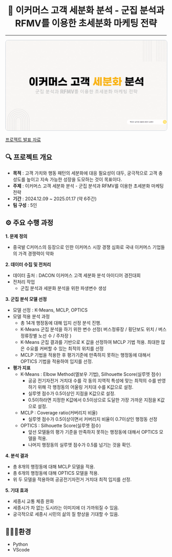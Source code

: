 <h1 style="text-align: center;">🛒 이커머스 고객 세분화 분석 - 군집 분석과 RFMV를 이용한 초세분화 마케팅 전략</h1>
<hr>
<p style="text-align: center;">
    <a href="https://github.com/donghyun0518/marketing-project/blob/main/%EC%B5%9C%EC%A2%85_%EB%A7%88%EC%BC%80%ED%8C%85.pdf" target="_blank">
        <img src="https://github.com/donghyun0518/marketing-project/blob/main/%EB%A7%88%EC%BC%80%ED%8C%85%ED%94%84%EB%A1%9C%EC%A0%9D%ED%8A%B8%ED%91%9C%EC%A7%80.png" alt="Project Cover" style="width: 1000px; border: 1px solid #c9d1d9; border-radius: 8px;">
    </a>
</p>

[프로젝트 발표 자료](https://github.com/donghyun0518/marketing-project/blob/main/%EC%B5%9C%EC%A2%85_%EB%A7%88%EC%BC%80%ED%8C%85.pdf)

## 🔍 프로젝트 개요
- **목적** : 고객 가치와 행동 패턴의 세분화에 대응 필요성이 대두, 궁극적으로 고객 충성도를 높이고 지속 가능한 성장을 도모하는 것이 목표이다.
- **주제** : 이커머스 고객 세분화 분석 - 군집 분석과 RFMV를 이용한 초세분화 마케팅 전략
- **기간** : 2024.12.09 ~ 2025.01.17 (약 6주간)
- **팀 구성** : 5인

## ⚙️ 주요 수행 과정
**1. **문제 정의****
   - 중국발 C커머스의 등장으로 인한 이커머스 시장 경쟁 심화로 국내 이커머스 기업들의 가격 경쟁력이 약화

**2. **데이터 수집 및 전처리****
   - 데이터 출처 : DACON 이커머스 고객 세분화 분석 아이디어 경진대회
   - 전처리 작업
     - 군집 분석과 세분화 분석을 위한 파생변수 생성

**3. **군집 분석 모델 선정****
   - 모델 선정 : K-Means, MCLP, OPTICS
   - 모델 적용 분석 과정
     - 총 14개 행정동에 대해 입지 선정 분석 진행.
     - K-Means 군집 분석을 하기 위한 변수 선정( 버스정류장 / 횡단보도 위치 / 버스 정류장별 노선 수 / 주차장 )
     - K-Means 군집 결과를 기반으로 K 값을 선정하여 MCLP 기법 적용. 최대한 많은 수요를 커버할 수 있는 최적의 위치를 선정
     - MCLP 기법을 적용한 후 평가기준에 만족하지 못하는 행정동에 대해서 OPTICS 기법을 적용하여 입지를 선정.
   - **평가 지표**
     - K-Means : Elbow Method(엘보우 기법), Silhouette Score(실루엣 점수)
       - 공공 전기자전거 거치대 수를 각 동의 지역적 특성에 맞는 최적의 수를 반영하기 위해 각 행정동의 어울링 거치대 수를 K값으로 설정.
       - 실루엣 점수가 0.5이상인 지점을 K값으로 설정.
       - 0.5이하라면 지정한 K값에서 0.5이상으로 도달한 가장 가까운 지점을 K값으로 설정.
     - MCLP : Coverage ratio(커버리지 비율)
       - 실루엣 점수가 0.5이상이면서 커버리지 비율이 0.7이상인 행정동 선정
     - OPTICS : Silhouette Score(실루엣 점수)
       - 앞선 모델들의 평가 기준을 만족하지 못하는 행정동에 대해서 OPTICS 모델을 적용.
       - 나머지 행정동의 실루엣 점수가 0.5를 넘기는 것을 확인.

**4. **분석 결과****
   - 총 8개의 행정동에 대해 MCLP 모델을 적용.
   - 총 6개의 행정동에 대해 OPTICS 모델을 적용.
   - 위 두 모델을 적용하여 공공전기자전거 거치대 최적 입지를 선정.

**5. **기대 효과****
   - 세종시 교통 체증 완화
   - 세종시가 차 없는 도시라는 이미지에 더 가까워질 수 있음.
   - 궁극적으로 세종시 시민의 삶의 질 향상을 기대할 수 있음.


## 🧑🏻‍💻환경
- Python
- VScode


